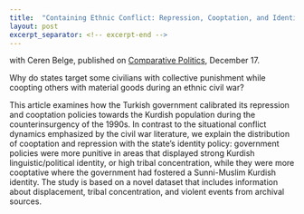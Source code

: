 ```yaml
---
title:  "Containing Ethnic Conflict: Repression, Cooptation, and Identity Politics"
layout: post
excerpt_separator: <!-- excerpt-end -->
---
```

with Ceren Belge, published on [Comparative Politics](https://www.ingentaconnect.com/content/cuny/cp/pre-prints/content-jcpo20258), December 17.

Why do states target some civilians with collective punishment while coopting others with material goods during an ethnic civil war? 

<!-- excerpt-end -->

This article examines how the Turkish government calibrated its repression and cooptation policies towards the Kurdish population during the counterinsurgency of the 1990s. In contrast to the situational conflict dynamics emphasized by the civil war literature, we explain the distribution of cooptation and repression with the state’s identity policy: government policies were more punitive in areas that displayed strong Kurdish linguistic/political identity, or high tribal concentration, while they were more cooptative where the government had fostered a Sunni-Muslim Kurdish identity. The study is based on a novel dataset that includes information about displacement, tribal concentration, and violent events from archival sources.


